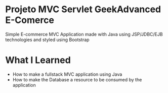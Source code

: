 # Projeto MVC Servlet GeekAdvanced E-Comerce

Simple E-commerce MVC Application made with Java using JSP/JDBC/EJB technologies and styled using Bootstrap

# What I Learned

* How to make a fullstack MVC application using Java
* How to make the Database a resource to be consumed by the application

